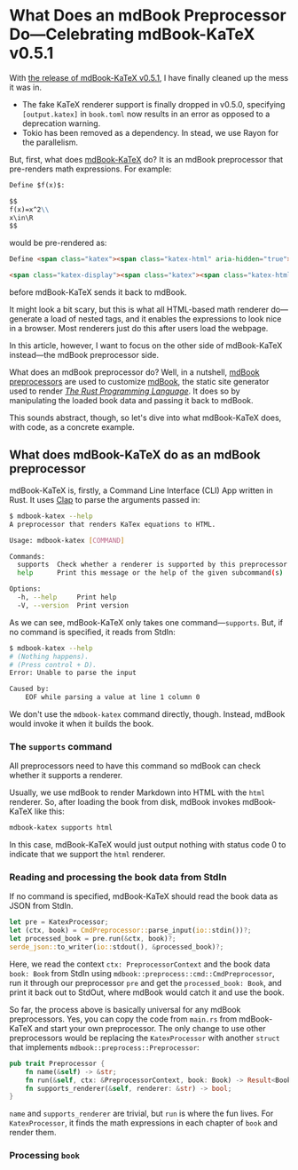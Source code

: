 # What Does an mdBook Preprocessor Do—Celebrating mdBook-KaTeX v0.5.1

With [the release of mdBook-KaTeX v0.5.1](https://github.com/lzanini/mdbook-katex/releases/tag/v0.5.1), I have finally cleaned up the mess it was in.

- The fake KaTeX renderer support is finally dropped in v0.5.0, specifying `[output.katex]` in `book.toml` now results in an error as opposed to a deprecation warning.
- Tokio has been removed as a dependency. In stead, we use Rayon for the parallelism.

But, first, what does [mdBook-KaTeX](https://github.com/lzanini/mdbook-katex) do? It is an mdBook preprocessor that pre-renders math expressions. For example:

```markdown
Define $f(x)$:

$$
f(x)=x^2\\
x\in\R
$$
```

would be pre-rendered as:

```markdown
Define <span class="katex"><span class="katex-html" aria-hidden="true"><span class="base"><span class="strut" style="height:1em;vertical-align:-0.25em;"></span><span class="mord mathnormal" style="margin-right:0.10764em;">f</span><span class="mopen">(</span><span class="mord mathnormal">x</span><span class="mclose">)</span></span></span></span>:

<span class="katex-display"><span class="katex"><span class="katex-html" aria-hidden="true"><span class="base"><span class="strut" style="height:1em;vertical-align:-0.25em;"></span><span class="mord mathnormal" style="margin-right:0.10764em;">f</span><span class="mopen">(</span><span class="mord mathnormal">x</span><span class="mclose">)</span><span class="mspace" style="margin-right:0.2778em;"></span><span class="mrel">=</span><span class="mspace" style="margin-right:0.2778em;"></span></span><span class="base"><span class="strut" style="height:0.8641em;"></span><span class="mord"><span class="mord mathnormal">x</span><span class="msupsub"><span class="vlist-t"><span class="vlist-r"><span class="vlist" style="height:0.8641em;"><span style="top:-3.113em;margin-right:0.05em;"><span class="pstrut" style="height:2.7em;"></span><span class="sizing reset-size6 size3 mtight"><span class="mord mtight">2</span></span></span></span></span></span></span></span></span><span class="mspace newline"></span><span class="base"><span class="strut" style="height:0.5782em;vertical-align:-0.0391em;"></span><span class="mord mathnormal">x</span><span class="mspace" style="margin-right:0.2778em;"></span><span class="mrel">∈</span><span class="mspace" style="margin-right:0.2778em;"></span></span><span class="base"><span class="strut" style="height:0.6889em;"></span><span class="mord mathbb">R</span></span></span></span></span>
```

before mdBook-KaTeX sends it back to mdBook.

It might look a bit scary, but this is what all HTML-based math renderer do—generate a load of nested tags, and it enables the expressions to look nice in a browser. Most renderers just do this after users load the webpage.

In this article, however, I want to focus on the other side of mdBook-KaTeX instead—the mdBook preprocessor side.

What does an mdBook preprocessor do? Well, in a nutshell, [mdBook preprocessors](https://rust-lang.github.io/mdBook/format/configuration/preprocessors.html) are used to customize [mdBook](https://github.com/rust-lang/mdBook/tree/master), the static site generator used to render [*The Rust Programming Language*](https://doc.rust-lang.org/book/). It does so by manipulating the loaded book data and passing it back to mdBook.

This sounds abstract, though, so let's dive into what mdBook-KaTeX does, with code, as a concrete example.

## What does mdBook-KaTeX do as an mdBook preprocessor

mdBook-KaTeX is, firstly, a Command Line Interface (CLI) App written in Rust. It uses [Clap](https://github.com/clap-rs/clap) to parse the arguments passed in:

```sh
$ mdbook-katex --help
A preprocessor that renders KaTex equations to HTML.

Usage: mdbook-katex [COMMAND]

Commands:
  supports  Check whether a renderer is supported by this preprocessor
  help      Print this message or the help of the given subcommand(s)

Options:
  -h, --help     Print help
  -V, --version  Print version
```

As we can see, mdBook-KaTeX only takes one command—`supports`. But, if no command is specified, it reads from StdIn:

```sh
$ mdbook-katex --help
# (Nothing happens).
# (Press control + D).
Error: Unable to parse the input

Caused by:
    EOF while parsing a value at line 1 column 0
```

We don't use the `mdbook-katex` command directly, though. Instead, mdBook would invoke it when it builds the book.

### The `supports` command

All preprocessors need to have this command so mdBook can check whether it supports a renderer.

Usually, we use mdBook to render Markdown into HTML with the `html` renderer. So, after loading the book from disk, mdBook invokes mdBook-KaTeX like this:

```sh
mdbook-katex supports html
```

In this case, mdBook-KaTeX would just output nothing with status code 0 to indicate that we support the `html` renderer.

### Reading and processing the book data from StdIn

If no command is specified, mdBook-KaTeX should read the book data as JSON from StdIn.

```rust
let pre = KatexProcessor;
let (ctx, book) = CmdPreprocessor::parse_input(io::stdin())?;
let processed_book = pre.run(&ctx, book)?;
serde_json::to_writer(io::stdout(), &processed_book)?;
```

Here, we read the context `ctx: PreprocessorContext` and the book data `book: Book` from StdIn using `mdbook::preprocess::cmd::CmdPreprocessor`, run it through our preprocessor `pre` and get the `processed_book: Book`, and print it back out to StdOut, where mdBook would catch it and use the book.

So far, the process above is basically universal for any mdBook preprocessors. Yes, you can copy the code from `main.rs` from mdBook-KaTeX and start your own preprocessor. The only change to use other preprocessors would be replacing the `KatexProcessor` with another `struct` that implements `mdbook::preprocess::Preprocessor`:

```rust
pub trait Preprocessor {
    fn name(&self) -> &str;
    fn run(&self, ctx: &PreprocessorContext, book: Book) -> Result<Book>;
    fn supports_renderer(&self, renderer: &str) -> bool;
}
```

`name` and `supports_renderer` are trivial, but `run` is where the fun lives. For `KatexProcessor`, it finds the math expressions in each chapter of `book` and render them.

### Processing `book`

<!-- TODO: -->
